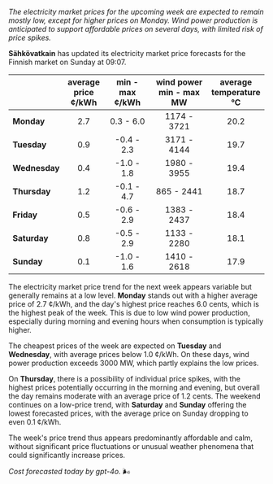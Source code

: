 *The electricity market prices for the upcoming week are expected to remain mostly low, except for higher prices on Monday. Wind power production is anticipated to support affordable prices on several days, with limited risk of price spikes.*

**Sähkövatkain** has updated its electricity market price forecasts for the Finnish market on Sunday at 09:07.

|  | average<br>price<br>¢/kWh | min - max<br>¢/kWh | wind power<br>min - max<br>MW | average<br>temperature<br>°C |
|:-------------|:----------------:|:----------------:|:-------------:|:-------------:|
| **Monday**  | 2.7  | 0.3 - 6.0   | 1174 - 3721  | 20.2  |
| **Tuesday**    | 0.9  | -0.4 - 2.3 | 3171 - 4144  | 19.7  |
| **Wednesday**| 0.4  | -1.0 - 1.8 | 1980 - 3955  | 19.4  |
| **Thursday**    | 1.2  | -0.1 - 4.7 | 865 - 2441   | 18.7  |
| **Friday**  | 0.5  | -0.6 - 2.9 | 1383 - 2437  | 18.4  |
| **Saturday**   | 0.8  | -0.5 - 2.9 | 1133 - 2280  | 18.1  |
| **Sunday**  | 0.1  | -1.0 - 1.6 | 1410 - 2618  | 17.9  |

The electricity market price trend for the next week appears variable but generally remains at a low level. **Monday** stands out with a higher average price of 2.7 ¢/kWh, and the day's highest price reaches 6.0 cents, which is the highest peak of the week. This is due to low wind power production, especially during morning and evening hours when consumption is typically higher.

The cheapest prices of the week are expected on **Tuesday** and **Wednesday**, with average prices below 1.0 ¢/kWh. On these days, wind power production exceeds 3000 MW, which partly explains the low prices.

On **Thursday**, there is a possibility of individual price spikes, with the highest prices potentially occurring in the morning and evening, but overall the day remains moderate with an average price of 1.2 cents. The weekend continues on a low-price trend, with **Saturday** and **Sunday** offering the lowest forecasted prices, with the average price on Sunday dropping to even 0.1 ¢/kWh.

The week's price trend thus appears predominantly affordable and calm, without significant price fluctuations or unusual weather phenomena that could significantly increase prices.

*Cost forecasted today by gpt-4o.* 🌬️
